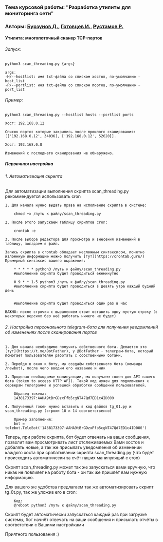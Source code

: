 ### Тема курсовой работы: "Разработка утилиты для мониторинга сети"
### Авторы: [Бурзунов Д.](https://github.com/Aranatell), [Готовцев И.](https://github.com/xotohop), [Рустамов Р.](https://github.com/fewva)

#### Утилита: многопоточный сканер TCP-портов

###### Запуск:

    python3 scan_threading.py {args}

    args:
    -H/--hostlist: имя txt-файла со списком хостов, по-умолчанию - host_list
    -P/--portlist: имя txt-файла со списком портов, по-умолчанию - port_list

###### Пример:

    python3 scan_threading.py --hostlist hosts --portlist ports

    Хост: 192.168.0.12

    Список портов которые закрылись после прошлого сканирования:
    [['192.168.0.12', 34036], ['192.168.0.12', 52620]].

    Хост: 192.168.0.8

    Изменений с последнего сканирования не обнаружено.

##### Первичная настройка
###### 1. Автоматизиация скрипта


Для автоматизации выполнения скрипта scan_threading.py рекоммендуется использовать cron

	1. Для начала нужно выдать права на исполнение скрипта в системе:

		chmod +x /путь к файлу/scan_threading.py

	2. После этого запускаем таблицу скриптов cron:

		crontab -e

	3. После выбора редактора для просмотра и внесения изменений в таблицу, попадаем в файл.

	Запись скрипта в crontab обладает несложным синтаксисом, понятно изложнную информацию можно получить [тут](https://crontab.guru/)
	Примерный синтаксис вашего выражения:

		* * * * * python3 /путь к файлу/scan_threading.py
		#выполнение скрипта будет проводиться ежеминутно

		0 9 * * 1-5 python3 /путь к файлу/scan_threading.py
		#выполнение скрипта будет проводиться в девять утра каждый будний день


		#выполнение скрипта будет проводиться один раз в час

	ВАЖНО: после строчки с выражением стоит оставить одну пустую строку (в некоторых версиях без неё работать ничего не будет)


###### 2. Настройка персонального telegram-бота для получения уведомлений об изменениях после сканирования портов

	1. Для начала необходимо получить собственного бота. Делается это [тут](https://t.me/BotFather), у @BotFather - телеграм-бота, который помогает пользователям работать с собственными ботами.

	2. Перейдя в окно к боту, мы создаём собственного бота (команда /newbot), после чего вводим его название и ник

	3. Проделав необходимые манипуляции, мы получаем токен для API нашего бота (token to access HTTP API). Такой код нужен для подключения к серверам телеграмма и успешной обработки сообщений пользователей.

		Образец токена:
		1438173397:AAHA9tBrGDzxFfb5cgNT47Qd7ED1c4ID000

	4. Полученный токен нужно вставить в код файлов tg_01.py и scan_threading.py (строки 10 и 14 соответственно)

		Пример заполнения:
		bot = telebot.TeleBot('1438173397:AAHA9tBrGDzxFfb5cgNT47Qd7ED1c4ID000')


Теперь, при работе скрипта, бот будет отвечать на ваши сообщения, позволит вам просмотривать лист отслеживаемых Вами хостов и добалять новые, а так же присылать уведомления об изменении каждого хоста при срабатывании скрипта scan_threading.py (что будет происходить автоматически за счёт наших манипуляций с cron)

Скрипт scan_threading.py может так же запускаться вами вручную, что никак не повлияет на работу бота - он так же пришлёт вам нужную информацию.

Для вашего же удобства предлагаем так же автоматизировать скрипт tg_0t.py, так же уложив его в cron:

		Код:
		@reboot python3 /путь к файлу/scan_threading.py

Скрипт будет автоматически запускаться каждый раз при загрузке системы, бот начнёт отвечать на ваши сообщения и присылать отчёты в соответствии с Вашими настройками

Приятного пользования :)